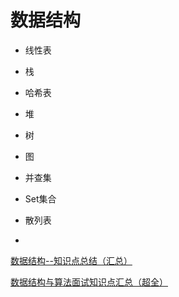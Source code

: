 # 数据结构

* 线性表
* 栈
* 哈希表
* 堆
* 树
* 图
* 并查集
* Set集合



* 散列表
* 





[数据结构--知识点总结（汇总）](https://blog.csdn.net/Void_worker/article/details/81058133)

[数据结构与算法面试知识点汇总（超全）](https://blog.csdn.net/CSDN_dzh/article/details/86724458)

